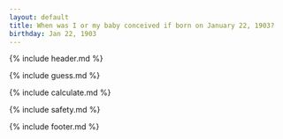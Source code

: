 ```yaml
---
layout: default
title: When was I or my baby conceived if born on January 22, 1903?
birthday: Jan 22, 1903
---
```


{% include header.md %}

{% include guess.md %}

{% include calculate.md %}

{% include safety.md %}

{% include footer.md %}




